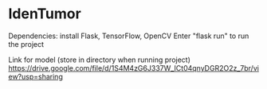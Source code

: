 # IdenTumor


Dependencies: install Flask, TensorFlow, OpenCV
Enter "flask run" to run the project

Link for model (store in directory when running project)
https://drive.google.com/file/d/1S4M4zG6J337W_ICt04qnyDGR2O2z_7br/view?usp=sharing
